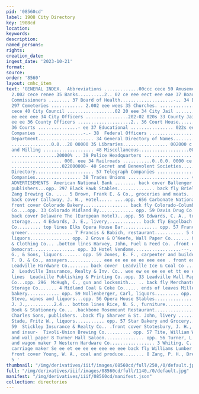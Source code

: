 ```yaml
---
pid: '08560cd'
label: 1908 City Directory
key: 1908cd
location: 
keywords: 
description: 
named_persons: 
rights: 
creation_date: 
ingest_date: '2023-10-21'
format: 
source: 
order: '8560'
layout: cmhc_item
text: 'GENERAL INDEX.  Abbreviations .............00ccc cece 59 Amusements............
  2.002 cece renee 35 Banks..........2.. 02 ce eee eect eee eae 37 Board of County
  Commissioners ........ 37 Board of Health....................-.. 34 Business Directory..................2..
  297 Cemeteries ............ 2.002 eee wees 35 Churches. ...............2. 2c cece
  cece 40 City Council ..................02 20 eee 34 City Jail .......... 0.2 ce
  ee eee eee 34 City Officers ................202-02 020s 33 County Jail... 2... 2...
  ee ee 36 County Officers ....................2.. 36 Court House.................0.0-00000.
  36 Courts ...............- ee 37 Educational ................ 022s eeuee 39 Express
  Companies .................-.- 38  Federal Officers ...................... 36 Fire
  Department..................... 34 General Directory of Names............ 59 Hospitals
  ...............0.0...20 00000 35 Libraries................. 002000 c eee 40 Mining
  and Milling ................... 48 Miscellaneous...................0000- 55 Newspapers
  .................20000% .. 39 Police Headquarters .................. 34 Post Office
  ................... 000. eee 34 Railroads ...........0..0.0. 0000 ce eee 38 Schools
  ...................022000000- 40 Secret and Benevolent Societies......... 42 Street
  Directory...................... 57 Telegraph Companies ................. 38 Telephone
  Companies................. 38 Trades Unions ....................... 47  INDEX TO
  ADVERTISEMENTS  American National Bank ........ back cover Ballenger & Richards,
  publishers...opp. 297 Black Hawk Stables.............. back fly Briel, Julius, agt.
  Zang Brewing Co. .... 5 Brown, Frank E. & Co., groceries and meats. ...........-..20--0228
  back cover Callaway, J. W., Hotel..... ....opp. 656 Carbonate National Bank, ......
  front cover Colorado Bakery................. back fly Colorado-Columbine Brewing
  Co....opp. 33 Colorado Midland Ry............. opp. 59 Davis Drug Co.................
  back cover Delaware The (European Hotel)...opp. 56 Edwards, C. A., transfer and
  storage.... 4 Edwards, J. E., livery,............ back fly Engelbach Machine Mfg.
  Co......... top lines Elks Opera House Bar............. opp. 57 Francis, C. H.,
  groeer................. 7 Francis & Babich, restaurant........... 5 Golob, Joe,
  liquors............... opp. 2 Grove & O’Keefe, Wall Paper Co....... 6  Hayden Shoe
  & Clothing Co... .bottom lines Harvey, John, Fuel & Feed Co. .front cover  Herald
  Democrat................ opp. 33 Hotel Vendome..................---.. 313 Janowitz,
  G., & Sons, liquors....... opp. 59 Jones, E. F., carpenter and builder..... 4 Kyle,
  T. D. & Co., assayers............. eee ee ee ee ee eee eee . front edge of leaves
  Leadville Hardware Co........ back cover  Leadville Ice & Coal Co ...............
  2  Leadville Insurance, Realty & Inv. Co.. wee ew ee ee ee et tt ee et te ee top
  lines  Leadville Publishing & Printing Co..opp. 33 Leadville Wall Paper & Paint
  Co...opp. 296  McHugh, C., gun and locksmith... .. back fly Merchants Transfer &
  Storage Co....... 4 Midland Coal & Coke Co...... ends of leaves Miller, John E.,
  bakery............ opp. 59 Nollenberger, Carl, liquors......... opp. 296 Oblasser,
  Steve, wines and liquors...opp. 56 Opera House Stables.............. opp. 57 Quinn,
  J. J.,..........2.4... bottom lines Rice, N. S., furniture................. 6 Richey
  Book & Stationery Co... .backbone Rosemount Restaurant............... 5 Scribners,
  Charles Sons, publishers. .back fly Sharver & St. John, livery ......... opp. 57
  Stade, Fritz W., liquors........... opp. 57 Star Bakery and Grocery.......... opp.
  59  Stickley Insurance & Realty Co.. .front cover Stotesbury, J. H., real estate
  and insur-  Tivoli-Union Brewing Co.......... opp. 57 Tite, William W., painter
  and wall paper 8 Turner Hall Saloon............... opp. 56 Turner, L. A., carriage
  and wagon maker 7 Western Hardware Co................. 3 Whiting, C. C., wagon and
  carriage maker Se ee et ee ee ee eee ee eee back fly Williams Lumber Co............
  front cover Young, W. A., coal and produce........ 8 Zang, P. H., Brewing Co...............
  5 '
thumbnail: "/img/derivatives/iiif/images/08560cd/full/250,/0/default.jpg"
full: "/img/derivatives/iiif/images/08560cd/full/1140,/0/default.jpg"
manifest: "/img/derivatives/iiif/08560cd/manifest.json"
collection: directories
---
```


